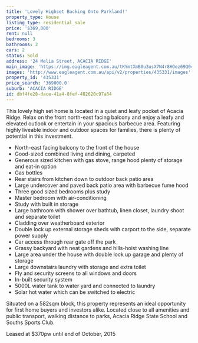 ```yaml
---
title: 'Lovely Highset Backing Onto Parkland!'
property_type: House
listing_type: residential_sale
price: '$369,000'
rent: null
bedrooms: 3
bathrooms: 2
cars: 2
status: Sold
address: '24 Melia Street, ACACIA RIDGE'
main_image: 'https://img.eagleagent.com.au/tKYmtXmB0u3usX7N4r8HOez69Q0=/1280x854/smart/https://s3-us-west-2.amazonaws.com/eagleagent-orig/images/6823309/119787219-image-M.jpg'
images: 'http://www.eagleagent.com.au/api/v2/properties/435331/images'
property_id: '435331'
price_search: '369000.0'
suburb: 'ACACIA RIDGE'
id: dbf4fe28-dace-41a4-8fef-482620c97a84
---
```

This lovely high set home is located in a quiet and leafy pocket of Acacia Ridge. Relax on the front north-east facing balcony and enjoy a leafy and elevated outlook or entertain in your spacious barbecue area. Featuring highly liveable indoor and outdoor spaces for families, there is plenty of potential in this investment.

* North-east facing balcony to the front of the house
* Good-sized combined living and dining, carpeted
* Generous sized kitchen with gas stove, range hood plenty of storage and eat-in option
* Gas bottles
* Rear stairs from kitchen down to outdoor back patio area
* Large undercover and paved back patio area with barbecue fume hood
* Three good sized bedrooms plus study
* Master bedroom with air-conditioning
* Study with built in storage
* Large bathroom with shower over bathtub, linen closet, laundry shoot and separate toilet
* Cladding over weatherboard exterior
* Double lock up external storage sheds with carport to the side, separate power supply
* Car access through rear gate off the park
* Grassy backyard with neat gardens and hills-hoist washing line
* Large area under the house with double lock up garage and plenty of storage
* Large downstairs laundry with storage and extra toilet
* Fly and security screens to all windows and doors
* In-built security system
* 5000L water tank to water yard and connected to laundry
* Solar hot water which can be switched to electric

Situated on a 582sqm block, this property represents an ideal opportunity for first home buyers and investors alike. Located close to all amenities and public transport, walking distance to parks, Acacia Ridge State School and Souths Sports Club.

Leased at $370pw until end of October, 2015